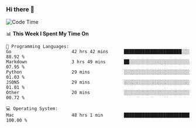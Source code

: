 ### Hi there 👋

<!--
**CrazyCollin/crazycollin** is a ✨ _special_ ✨ repository because its `README.md` (this file) appears on your GitHub profile.

Here are some ideas to get you started:

- 🔭 I’m currently working on ...
- 🌱 I’m currently learning ...
- 👯 I’m looking to collaborate on ...
- 🤔 I’m looking for help with ...
- 💬 Ask me about ...
- 📫 How to reach me: ...
- 😄 Pronouns: ...
- ⚡ Fun fact: ...
-->

<!--START_SECTION:waka-->
![Code Time](http://img.shields.io/badge/Code%20Time-4%2C570%20hrs%2033%20mins-blue)

📊 **This Week I Spent My Time On** 

```text
💬 Programming Languages: 
Go                       42 hrs 42 mins      ██████████████████████░░░   88.92 % 
Markdown                 3 hrs 49 mins       ██░░░░░░░░░░░░░░░░░░░░░░░   07.95 % 
Python                   29 mins             ░░░░░░░░░░░░░░░░░░░░░░░░░   01.03 % 
JSON5                    29 mins             ░░░░░░░░░░░░░░░░░░░░░░░░░   01.01 % 
Other                    20 mins             ░░░░░░░░░░░░░░░░░░░░░░░░░   00.72 % 

💻 Operating System: 
Mac                      48 hrs 1 min        █████████████████████████   100.00 % 
```


<!--END_SECTION:waka-->
